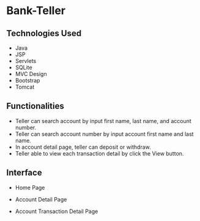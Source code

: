 # Bank-Teller
 
## Technologies Used
* Java 
* JSP
* Servlets
* SQLite
* MVC Design
* Bootstrap
* Tomcat

## Functionalities
* Teller can search account by input first name, last name, and account number.
* Teller can search account number by input account first name and last name.
* In account detail page, teller can deposit or withdraw.
* Teller able to view each transaction detail by click the View button.

## Interface
* Home Page

* Account Detail Page

* Account Transaction Detail Page

